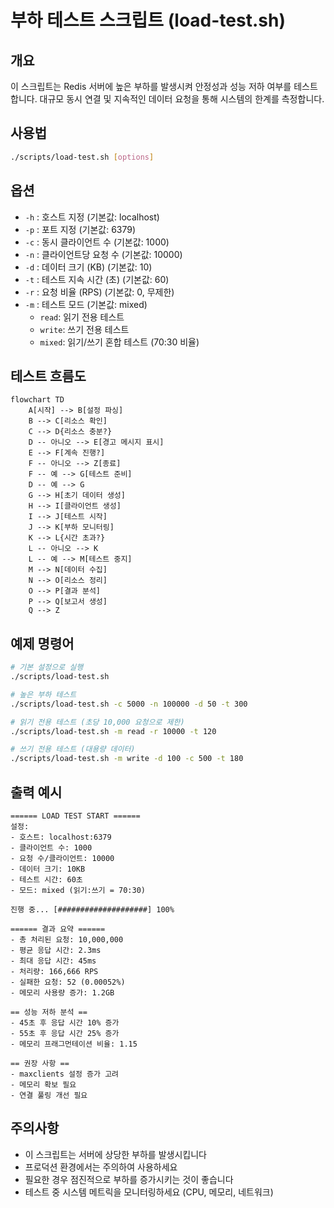 # 부하 테스트 스크립트 (load-test.sh)

## 개요
이 스크립트는 Redis 서버에 높은 부하를 발생시켜 안정성과 성능 저하 여부를 테스트합니다. 대규모 동시 연결 및 지속적인 데이터 요청을 통해 시스템의 한계를 측정합니다.

## 사용법
```bash
./scripts/load-test.sh [options]
```

## 옵션
- `-h` : 호스트 지정 (기본값: localhost)
- `-p` : 포트 지정 (기본값: 6379)
- `-c` : 동시 클라이언트 수 (기본값: 1000)
- `-n` : 클라이언트당 요청 수 (기본값: 10000)
- `-d` : 데이터 크기 (KB) (기본값: 10)
- `-t` : 테스트 지속 시간 (초) (기본값: 60)
- `-r` : 요청 비율 (RPS) (기본값: 0, 무제한)
- `-m` : 테스트 모드 (기본값: mixed)
  - `read`: 읽기 전용 테스트
  - `write`: 쓰기 전용 테스트
  - `mixed`: 읽기/쓰기 혼합 테스트 (70:30 비율)

## 테스트 흐름도

```mermaid
flowchart TD
    A[시작] --> B[설정 파싱]
    B --> C[리소스 확인]
    C --> D{리소스 충분?}
    D -- 아니오 --> E[경고 메시지 표시]
    E --> F[계속 진행?]
    F -- 아니오 --> Z[종료]
    F -- 예 --> G[테스트 준비]
    D -- 예 --> G
    G --> H[초기 데이터 생성]
    H --> I[클라이언트 생성]
    I --> J[테스트 시작]
    J --> K[부하 모니터링]
    K --> L{시간 초과?}
    L -- 아니오 --> K
    L -- 예 --> M[테스트 중지]
    M --> N[데이터 수집]
    N --> O[리소스 정리]
    O --> P[결과 분석]
    P --> Q[보고서 생성]
    Q --> Z
```

## 예제 명령어
```bash
# 기본 설정으로 실행
./scripts/load-test.sh

# 높은 부하 테스트
./scripts/load-test.sh -c 5000 -n 100000 -d 50 -t 300

# 읽기 전용 테스트 (초당 10,000 요청으로 제한)
./scripts/load-test.sh -m read -r 10000 -t 120

# 쓰기 전용 테스트 (대용량 데이터)
./scripts/load-test.sh -m write -d 100 -c 500 -t 180
```

## 출력 예시
```
====== LOAD TEST START ======
설정:
- 호스트: localhost:6379
- 클라이언트 수: 1000
- 요청 수/클라이언트: 10000
- 데이터 크기: 10KB
- 테스트 시간: 60초
- 모드: mixed (읽기:쓰기 = 70:30)

진행 중... [####################] 100%

====== 결과 요약 ======
- 총 처리된 요청: 10,000,000
- 평균 응답 시간: 2.3ms
- 최대 응답 시간: 45ms
- 처리량: 166,666 RPS
- 실패한 요청: 52 (0.00052%)
- 메모리 사용량 증가: 1.2GB

== 성능 저하 분석 ==
- 45초 후 응답 시간 10% 증가
- 55초 후 응답 시간 25% 증가
- 메모리 프래그먼테이션 비율: 1.15

== 권장 사항 ==
- maxclients 설정 증가 고려
- 메모리 확보 필요
- 연결 풀링 개선 필요
```

## 주의사항
- 이 스크립트는 서버에 상당한 부하를 발생시킵니다
- 프로덕션 환경에서는 주의하여 사용하세요
- 필요한 경우 점진적으로 부하를 증가시키는 것이 좋습니다
- 테스트 중 시스템 메트릭을 모니터링하세요 (CPU, 메모리, 네트워크)
